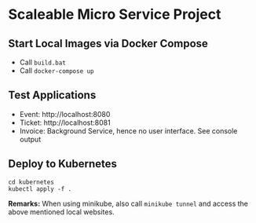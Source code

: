 # Scaleable Micro Service Project

## Start Local Images via Docker Compose

- Call ``build.bat``
- Call ``docker-compose up``

## Test Applications

- Event: http://localhost:8080
- Ticket: http://localhost:8081
- Invoice: Background Service, hence no user interface. See console output 

## Deploy to Kubernetes

```
cd kubernetes
kubectl apply -f .
```

**Remarks:** When using minikube, also call ``minikube tunnel`` and access the above mentioned local websites.

